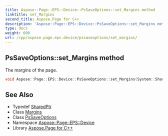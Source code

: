 ```yaml
---
title: Aspose::Page::EPS::Device::PsSaveOptions::set_Margins method
linktitle: set_Margins
second_title: Aspose.Page for C++
description: 'Aspose::Page::EPS::Device::PsSaveOptions::set_Margins method. The margins of the page in C++.'
type: docs
weight: 600
url: /cpp/aspose.page.eps.device/pssaveoptions/set_margins/
---
```

## PsSaveOptions::set_Margins method


The margins of the page.

```cpp
void Aspose::Page::EPS::Device::PsSaveOptions::set_Margins(System::SharedPtr<Aspose::Page::Margins> value)
```

## See Also

* Typedef [SharedPtr](../../../system/sharedptr/)
* Class [Margins](../../../aspose.page/margins/)
* Class [PsSaveOptions](../)
* Namespace [Aspose::Page::EPS::Device](../../)
* Library [Aspose.Page for C++](../../../)

